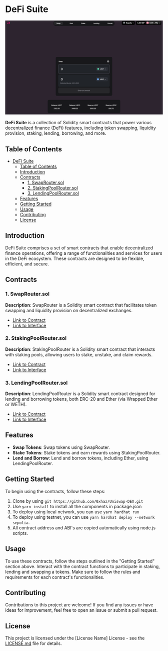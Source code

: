 # DeFi Suite

![Image Description](client/public/assets/dex.png)

**DeFi Suite** is a collection of Solidity smart contracts that power various decentralized finance (DeFi) features, including token swapping, liquidity provision, staking, lending, borrowing, and more.

## Table of Contents

- [DeFi Suite](#defi-suite)
  - [Table of Contents](#table-of-contents)
  - [Introduction](#introduction)
  - [Contracts](#contracts)
    - [1. SwapRouter.sol](#1-swaproutersol)
    - [2. StakingPoolRouter.sol](#2-stakingpoolroutersol)
    - [3. LendingPoolRouter.sol](#3-lendingpoolroutersol)
  - [Features](#features)
  - [Getting Started](#getting-started)
  - [Usage](#usage)
  - [Contributing](#contributing)
  - [License](#license)

## Introduction

DeFi Suite comprises a set of smart contracts that enable decentralized finance operations, offering a range of functionalities and services for users in the DeFi ecosystem. These contracts are designed to be flexible, efficient, and secure.

## Contracts

### 1. SwapRouter.sol

**Description**: SwapRouter is a Solidity smart contract that facilitates token swapping and liquidity provision on decentralized exchanges.

- [Link to Contract](hardhat/contracts/router/SwapRouter.sol)
- [Link to Interface](hardhat/contracts/interfaces/ISwapRouter.sol)

### 2. StakingPoolRouter.sol

**Description**: StakingPoolRouter is a Solidity smart contract that interacts with staking pools, allowing users to stake, unstake, and claim rewards.

- [Link to Contract](hardhat/contracts/StakingPoolRouter.sol)
- [Link to Interface](hardhat/contracts/interfaces/IStakingPool.sol)

### 3. LendingPoolRouter.sol

**Description**: LendingPoolRouter is a Solidity smart contract designed for lending and borrowing tokens, both ERC-20 and Ether (via Wrapped Ether or WETH).

- [Link to Contract](hardhat/contracts/LendingPoolRouter.sol)
- [Link to Interface](hardhat/contracts/interfaces/ILendingPool.sol)

## Features

- **Swap Tokens**: Swap tokens using SwapRouter.
- **Stake Tokens**: Stake tokens and earn rewards using StakingPoolRouter.
- **Lend and Borrow**: Lend and borrow tokens, including Ether, using LendingPoolRouter.

## Getting Started

To begin using the contracts, follow these steps:

1. Clone by using `git https://github.com/0xhaz/Uniswap-DEX.git`
2. Use `yarn install` to install all the components in package.json
3. To deploy using local network, you can use `yarn hardhat run`
4. To deploy using testnet, you can use `yarn hardhat deploy --network sepolia`.
5. All contract address and ABI's are copied automatically using node.js scripts.

## Usage

To use these contracts, follow the steps outlined in the "Getting Started" section above. Interact with the contract functions to participate in staking, lending and swapping a tokens. Make sure to follow the rules and requirements for each contract's functionalities.

## Contributing

Contributions to this project are welcome! If you find any issues or have ideas for improvement, feel free to open an issue or submit a pull request.

## License

This project is licensed under the [License Name] License - see the [LICENSE.md](LICENSE.md) file for details.
